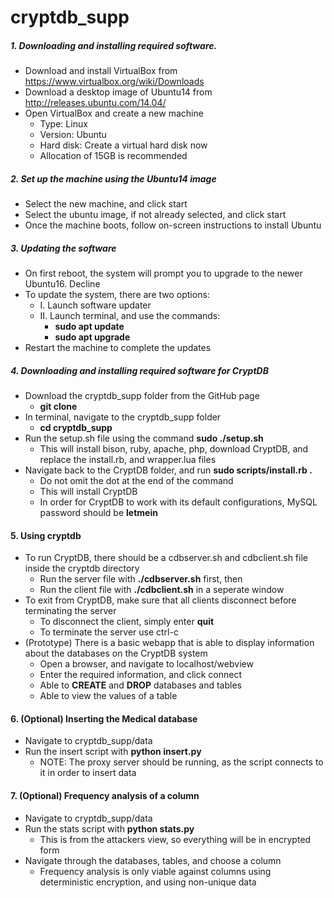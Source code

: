 # cryptdb_supp

##### 1. Downloading and installing required software.
* Download and install VirtualBox from https://www.virtualbox.org/wiki/Downloads
* Download a desktop image of Ubuntu14 from http://releases.ubuntu.com/14.04/
* Open VirtualBox and create a new machine
	* Type: Linux
	* Version: Ubuntu
	* Hard disk: Create a virtual hard disk now
	* Allocation of 15GB is recommended

##### 2. Set up the machine using the Ubuntu14 image
* Select the new machine, and click start
* Select the ubuntu image, if not already selected, and click start
* Once the machine boots, follow on-screen instructions to install Ubuntu

##### 3. Updating the software
* On first reboot, the system will prompt you to upgrade to the newer Ubuntu16. Decline
* To update the system, there are two options:
	* I. Launch software updater
	* II. Launch terminal, and use the commands:
		* **sudo apt update**
		* **sudo apt upgrade**
* Restart the machine to complete the updates

##### 4. Downloading and installing required software for CryptDB
* Download the cryptdb_supp folder from the GitHub page
	* **git clone <link to repository>**
* In terminal, navigate to the cryptdb_supp folder
	* **cd cryptdb_supp**
* Run the setup.sh file using the command **sudo ./setup.sh**
	* This will install bison, ruby, apache, php, download CryptDB, and replace the install.rb, and wrapper.lua files
* Navigate back to the CryptDB folder, and run **sudo scripts/install.rb .**
	* Do not omit the dot at the end of the command
	* This will install CryptDB
	* In order for CryptDB to work with its default configurations, MySQL password should be **letmein**
	
#### 5. Using cryptdb
* To run CryptDB, there should be a cdbserver.sh and cdbclient.sh file inside the cryptdb directory
	* Run the server file with **./cdbserver.sh** first, then
	* Run the client file with **./cdbclient.sh** in a seperate window
* To exit from CryptDB, make sure that all clients disconnect before terminating the server
	* To disconnect the client, simply enter **quit**
	* To terminate the server use ctrl-c
* (Prototype) There is a basic webapp that is able to display information about the databases on the CryptDB system
  * Open a browser, and navigate to localhost/webview
  * Enter the required information, and click connect
  * Able to **CREATE** and **DROP** databases and tables
  * Able to view the values of a table

#### 6. (Optional) Inserting the Medical database
* Navigate to cryptdb_supp/data
* Run the insert script with **python insert.py**
  * NOTE: The proxy server should be running, as the script connects to it in order to insert data

#### 7. (Optional) Frequency analysis of a column
* Navigate to cryptdb_supp/data
* Run the stats script with **python stats.py**
  * This is from the attackers view, so everything will be in encrypted form
* Navigate through the databases, tables, and choose a column
  * Frequency analysis is only viable against columns using deterministic encryption, and using non-unique data
